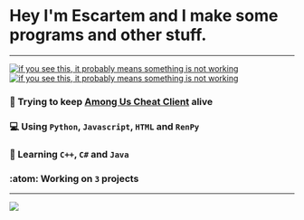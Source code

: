 # Hey I'm Escartem and I make some programs and other stuff.

---

[![if you see this, it probably means something is not working](https://github-readme-stats.vercel.app/api?username=Escartem&show_icons=true&include_all_commits=true&count_private=true&hide_border=true&bg_color=0d1117&title_color=58a6ff&text_color=8b949e&icon_color=8b949e)](https://github.com/anuraghazra/github-readme-stats)
[![if you see this, it probably means something is not working](https://github-readme-stats.vercel.app/api/top-langs/?username=Escartem&langs_count=4&layout=compact&hide_border=true&bg_color=0d1117&title_color=58a6ff&text_color=8b949e&icon_color=8b949e&exclude_repo=AmongUsCheatClient,Infinite-Poems)](https://github.com/anuraghazra/github-readme-stats)

 ### 💬 Trying to keep [Among Us Cheat Client](https://github.com/Escartem/AmongUsCheatClient) alive
 ### 💻 Using `Python`, `Javascript`, `HTML` and `RenPy`
 ### 🤔 Learning `C++`, `C#` and `Java`
 ### :atom: Working on `3` projects
 
 ---
 
 <a href="https://wakatime.com"><img src="https://wakatime.com/share/@Escartem/9b2acaf9-a006-4b50-ad68-bf9c8640ef95.png" /></a>
